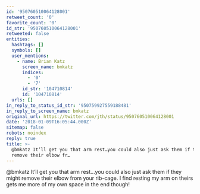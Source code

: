 ```yaml
---
id: '950760510064128001'
retweet_count: '0'
favorite_count: '0'
id_str: '950760510064128001'
retweeted: false
entities:
  hashtags: []
  symbols: []
  user_mentions:
    - name: Brian Katz
      screen_name: bmkatz
      indices:
        - '0'
        - '7'
      id_str: '104710814'
      id: '104710814'
  urls: []
in_reply_to_status_id_str: '950759927559188481'
in_reply_to_screen_name: bmkatz
original_url: https://twitter.com/jth/status/950760510064128001
date: '2018-01-09T16:05:44.000Z'
sitemap: false
robots: noindex
reply: true
title: >-
  @bmkatz It’ll get you that arm rest…you could also just ask them if they might
  remove their elbow fr…
---
```


@bmkatz It’ll get you that arm rest…you could also just ask them if they might remove their elbow from your rib-cage. I find resting my arm on theirs gets me more of my own space in the end though!